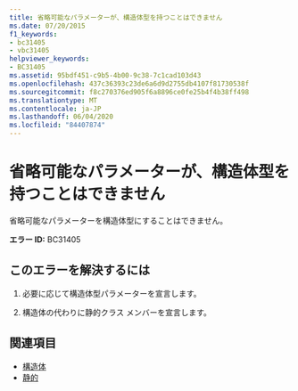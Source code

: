 ```yaml
---
title: 省略可能なパラメーターが、構造体型を持つことはできません
ms.date: 07/20/2015
f1_keywords:
- bc31405
- vbc31405
helpviewer_keywords:
- BC31405
ms.assetid: 95bdf451-c9b5-4b00-9c38-7c1cad103d43
ms.openlocfilehash: 437c36393c23de6a6d9d2755db4107f81730538f
ms.sourcegitcommit: f8c270376ed905f6a8896ce0fe25b4f4b38ff498
ms.translationtype: MT
ms.contentlocale: ja-JP
ms.lasthandoff: 06/04/2020
ms.locfileid: "84407874"
---
```

# <a name="optional-parameters-cannot-have-structure-types"></a>省略可能なパラメーターが、構造体型を持つことはできません
省略可能なパラメーターを構造体型にすることはできません。  
  
 **エラー ID:** BC31405  
  
## <a name="to-correct-this-error"></a>このエラーを解決するには  
  
1. 必要に応じて構造体型パラメーターを宣言します。  
  
2. 構造体の代わりに静的クラス メンバーを宣言します。  
  
## <a name="see-also"></a>関連項目

- [構造体](../programming-guide/language-features/data-types/structures.md)
- [静的](../language-reference/modifiers/static.md)
